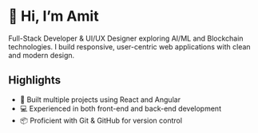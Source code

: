 # 👋 Hi, I’m Amit

Full-Stack Developer & UI/UX Designer exploring AI/ML and Blockchain technologies. I build responsive, user-centric web applications with clean and modern design.

## Highlights
- 🚀 Built multiple projects using React and Angular
- 💻 Experienced in both front-end and back-end development
- 📦 Proficient with Git & GitHub for version control
